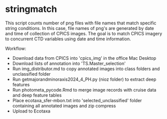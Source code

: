 # stringmatch
This script counts number of png files with file names that match specific string conditions. In this case, file names of png's are generated by date and time of collection of CPICS images. The goal is to match CPICS imagery to concurrent CTD variables using date and time information.

Workflow:
- Download data from CPICS into 'cpics_img' in the office Mac Desktop
- Download lists of annotation into 'TS.Master_selection'
- Run img_distributor.md to copy annotated images into class folders and unclassified folder
- Run getmajorandminoraxis2024_4_PH.py (nioz folder) to extract deep features 
- Run photometa_pycode.Rmd to merge image records with cruise data and deep feature tables
- Place ecotaxa_sfer-mbon.txt into 'selected_unclassified' folder containing all annotated images and zip compress
- Upload to Ecotaxa
